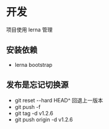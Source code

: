 # 开发

项目使用 lerna 管理

## 安装依赖

- lerna bootstrap

## 发布是忘记切换源

- git reset --hard HEAD^ 回退上一版本
- git push -f
- git tag -d v1.2.6
- git push origin -d v1.2.6